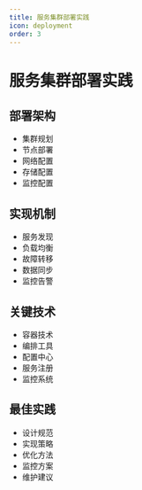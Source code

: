 ```yaml
---
title: 服务集群部署实践
icon: deployment
order: 3
---
```


# 服务集群部署实践

## 部署架构
- 集群规划
- 节点部署
- 网络配置
- 存储配置
- 监控配置

## 实现机制
- 服务发现
- 负载均衡
- 故障转移
- 数据同步
- 监控告警

## 关键技术
- 容器技术
- 编排工具
- 配置中心
- 服务注册
- 监控系统

## 最佳实践
- 设计规范
- 实现策略
- 优化方法
- 监控方案
- 维护建议
